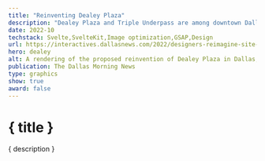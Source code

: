 ```yaml
---
title: "Reinventing Dealey Plaza"
description: "Dealey Plaza and Triple Underpass are among downtown Dallas' most profound urban failings, architecture critic Mark Lamster writes. But they don't have to be."
date: 2022-10
techstack: Svelte,SvelteKit,Image optimization,GSAP,Design
url: https://interactives.dallasnews.com/2022/designers-reimagine-site-of-jfk-assassination-triple-underpass-in-downtown-dallas/
hero: dealey
alt: A rendering of the proposed reinvention of Dealey Plaza in Dallas, Texas.
publication: The Dallas Morning News
type: graphics
show: true
award: false
---
```


# { title }

{ description }

